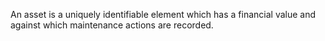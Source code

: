 ﻿An asset is a uniquely identifiable element which has a financial value and against which maintenance actions are recorded.
